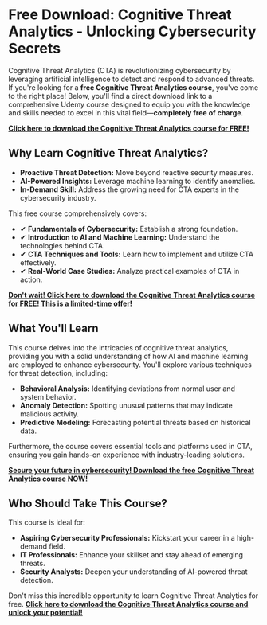 # Free Download: Cognitive Threat Analytics - Unlocking Cybersecurity Secrets

Cognitive Threat Analytics (CTA) is revolutionizing cybersecurity by leveraging artificial intelligence to detect and respond to advanced threats. If you're looking for a **free Cognitive Threat Analytics course**, you've come to the right place! Below, you'll find a direct download link to a comprehensive Udemy course designed to equip you with the knowledge and skills needed to excel in this vital field—**completely free of charge**.

[**Click here to download the Cognitive Threat Analytics course for FREE!**](https://udemywork.com/cognitive-threat-analytics)

## Why Learn Cognitive Threat Analytics?

*   **Proactive Threat Detection:** Move beyond reactive security measures.
*   **AI-Powered Insights:** Leverage machine learning to identify anomalies.
*   **In-Demand Skill:** Address the growing need for CTA experts in the cybersecurity industry.

This free course comprehensively covers:

*   ✔ **Fundamentals of Cybersecurity:** Establish a strong foundation.
*   ✔ **Introduction to AI and Machine Learning:** Understand the technologies behind CTA.
*   ✔ **CTA Techniques and Tools:** Learn how to implement and utilize CTA effectively.
*   ✔ **Real-World Case Studies:** Analyze practical examples of CTA in action.

[**Don't wait! Click here to download the Cognitive Threat Analytics course for FREE! This is a limited-time offer!**](https://udemywork.com/cognitive-threat-analytics)

## What You'll Learn

This course delves into the intricacies of cognitive threat analytics, providing you with a solid understanding of how AI and machine learning are employed to enhance cybersecurity. You'll explore various techniques for threat detection, including:

*   **Behavioral Analysis:** Identifying deviations from normal user and system behavior.
*   **Anomaly Detection:** Spotting unusual patterns that may indicate malicious activity.
*   **Predictive Modeling:** Forecasting potential threats based on historical data.

Furthermore, the course covers essential tools and platforms used in CTA, ensuring you gain hands-on experience with industry-leading solutions.

[**Secure your future in cybersecurity! Download the free Cognitive Threat Analytics course NOW!**](https://udemywork.com/cognitive-threat-analytics)

## Who Should Take This Course?

This course is ideal for:

*   **Aspiring Cybersecurity Professionals:** Kickstart your career in a high-demand field.
*   **IT Professionals:** Enhance your skillset and stay ahead of emerging threats.
*   **Security Analysts:** Deepen your understanding of AI-powered threat detection.

Don't miss this incredible opportunity to learn Cognitive Threat Analytics for free. **[Click here to download the Cognitive Threat Analytics course and unlock your potential!](https://udemywork.com/cognitive-threat-analytics)**
